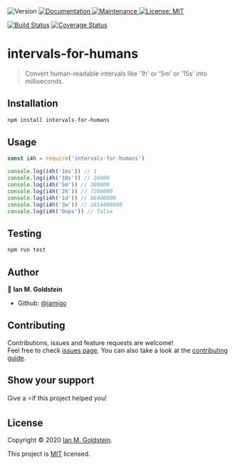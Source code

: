 <img alt="Version" src="https://img.shields.io/badge/version-1.0.0-blue.svg?cacheSeconds=2592000" />
<a href="https://github.com/iamigo/intervals-for-humans#readme" target="_blank">
<img alt="Documentation" src="https://img.shields.io/badge/documentation-yes-brightgreen.svg" />
</a>
<a href="https://github.com/iamigo/intervals-for-humans/graphs/commit-activity" target="_blank">
<img alt="Maintenance" src="https://img.shields.io/badge/Maintained%3F-yes-green.svg" />
</a>
<a href="https://github.com/iamigo/intervals-for-humans/blob/master/LICENSE" target="_blank">
<img alt="License: MIT" src="https://img.shields.io/github/license/iamigo/intervals-for-humans" />
</a>

[![Build Status](https://travis-ci.org/iamigo/intervals-for-humans.svg?branch=master)](https://travis-ci.org/iamigo/intervals-for-humans)
[![Coverage Status](https://coveralls.io/repos/github/iamigo/intervals-for-humans/badge.svg?branch=master)](https://coveralls.io/github/iamigo/intervals-for-humans?branch=master)

# intervals-for-humans

> Convert human-readable intervals like '1h' or '5m' or '15s' into milliseconds.

## Installation

```sh
npm install intervals-for-humans
```

## Usage

```javascript
const i4h = require('intervals-for-humans')

console.log(i4h('1ms')) // 1
console.log(i4h('10s')) // 10000
console.log(i4h('5m')) // 300000
console.log(i4h('2h')) // 7200000
console.log(i4h('1d')) // 86400000
console.log(i4h('3w')) // 1814400000
console.log(i4h('Oops')) // false
```

## Testing

```sh
npm run test
```

## Author

👤 **Ian M. Goldstein**

* Github: [@iamigo](https://github.com/iamigo)

## Contributing

Contributions, issues and feature requests are welcome!<br />Feel free to check [issues page](https://github.com/iamigo/intervals-for-humans/issues). You can also take a look at the [contributing guide](https://github.com/iamigo/intervals-for-humans/blob/master/CONTRIBUTING.md).

## Show your support

Give a ⭐️if this project helped you!

## License

Copyright © 2020 [Ian M. Goldstein](https://github.com/iamigo).

This project is [MIT](https://github.com/iamigo/intervals-for-humans/blob/master/LICENSE) licensed.
